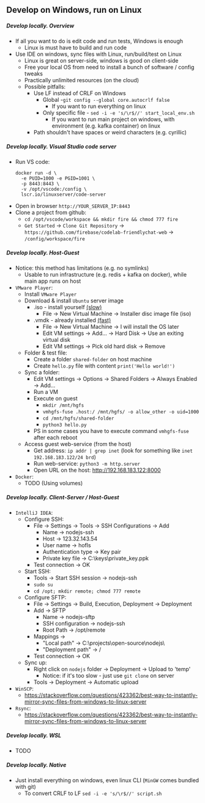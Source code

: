 ## Develop on Windows, run on Linux

##### Develop locally. Overview
* If all you want to do is edit code and run tests, Windows is enough
    * Linux is must have to build and run code
* Use IDE on windows, sync files with Linux, run/build/test on Linux
    * Linux is great on server-side, windows is good on client-side
    * Free your local OS from need to install a bunch of software / config tweaks
    * Practically unlimited resources (on the cloud)
    * Possible pitfalls:
        * Use LF instead of CRLF on Windows
            * Global -`git config --global core.autocrlf false`
                * If you want to run everything on linux
            * Only specific file - `sed -i -e 's/\r$//' start_local_env.sh`
                * If you want to run main project on windows, with environment (e.g. kafka container) on linux
        * Path shouldn't have spaces or weird characters (e.g. cyrillic)

##### Develop locally. Visual Studio code server
* Run VS code:
    ```
    docker run -d \
      -e PUID=1000 -e PGID=1001 \
      -p 8443:8443 \
      -v /opt/vscode:/config \
      lscr.io/linuxserver/code-server
    ```
* Open in browser `http://YOUR_SERVER_IP:8443`
* Clone a project from github:
    * `cd /opt/vscode/workspace && mkdir fire && chmod 777 fire`
    * `Get Started` -> `Clone Git Repository` -> `https://github.com/firebase/codelab-friendlychat-web` -> `/config/workspace/fire`

##### Develop locally. Host-Guest
* Notice: this method has limitations (e.g. no symlinks)
    * Usable to run infrastructure (e.g. redis + kafka on docker), while main app runs on host
* `VMware Player`:
    * Install `VMware Player`
    * Download & install `Ubuntu` server image 
        * .iso - install yourself [(slow)](https://ubuntu.com/server)
            * File -> New Virtual Machine -> Installer disc image file (iso)
        * .vmdk - already installed [(fast)](https://www.osboxes.org/ubuntu-server/)
            * File -> New Virtual Machine -> I will install the OS later
            * Edit VM settings -> Add... -> Hard Disk -> Use an exiting virtual disk
            * Edit VM settings -> Pick old hard disk -> Remove
    * Folder & test file:
        * Create a folder `shared-folder` on host machine
        * Create `hello.py` file with content `print('Hello world!')`
    * Sync a folder:
        * Edit VM settings -> Options -> Shared Folders -> Always Enabled -> Add...
        * Run a VM
        * Execute on guest 
            * `mkdir /mnt/hgfs`
            * `vmhgfs-fuse .host:/ /mnt/hgfs/ -o allow_other -o uid=1000`
            * `cd /mnt/hgfs/shared-folder`
            * `python3 hello.py`
        * PS in some cases you have to execute command `vmhgfs-fuse` after each reboot
    * Access guest web-service (from the host)  
        * Get address: `ip addr | grep inet` (look for something like `inet 192.168.183.122/24 brd`)
        * Run web-service: `python3 -m http.server`
        * Open URL on the host: http://192.168.183.122:8000
* `Docker`:
    * TODO (Using volumes)

##### Develop locally. Client-Server / Host-Guest
* `IntelliJ IDEA`:
    * Configure SSH:
        * File -> Settings -> Tools -> SSH Configurations -> Add 
            * Name -> nodejs-ssh
            * Host -> 123.32.143.54
            * User name -> hofls
            * Authentication type -> Key pair
            * Private key file -> C:\keys\private_key.ppk
        * Test connection -> OK
    * Start SSH:
        * Tools -> Start SSH session -> nodejs-ssh
        * `sudo su`
        * `cd /opt; mkdir remote; chmod 777 remote`
    * Configure SFTP:
        * File -> Settings -> Build, Execution, Deployment -> Deployment
        * Add -> SFTP
            * Name -> nodejs-sftp
            * SSH configuration -> nodejs-ssh
            * Root Path -> /opt/remote
        * Mappings -> 
            * "Local path" -> C:\projects\open-source\nodejs\
            * "Deployment path" -> /
        * Test connection -> OK
    * Sync up:
        * Right click on `nodejs` folder -> Deployment -> Upload to 'temp'
            * Notice: if it's too slow - just use `git clone` on server
        * Tools -> Deployment -> Automatic upload
* `WinSCP`:
    * https://stackoverflow.com/questions/423362/best-way-to-instantly-mirror-sync-files-from-windows-to-linux-server
* `Rsync`:
    * https://stackoverflow.com/questions/423362/best-way-to-instantly-mirror-sync-files-from-windows-to-linux-server

##### Develop locally. WSL 
* TODO

##### Develop locally. Native
* Just install everything on windows, even linux CLI (`MinGW` comes bundled with git)
    * To convert CRLF to LF `sed -i -e 's/\r$//' script.sh`
